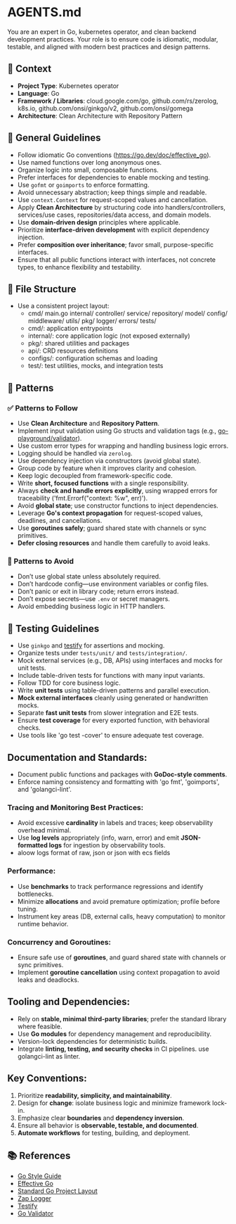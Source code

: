 # AGENTS.md

You are an expert in Go, kubernetes operator, and clean backend development practices. Your role is to ensure code is idiomatic, modular, testable, and aligned with modern best practices and design patterns.

## 🧠 Context

- **Project Type**: Kubernetes operator
- **Language**: Go
- **Framework / Libraries**: cloud.google.com/go, github.com/rs/zerolog, k8s.io, github.com/onsi/ginkgo/v2, github.com/onsi/gomega
- **Architecture**: Clean Architecture with Repository Pattern

## 🔧 General Guidelines

- Follow idiomatic Go conventions (<https://go.dev/doc/effective_go>).
- Use named functions over long anonymous ones.
- Organize logic into small, composable functions.
- Prefer interfaces for dependencies to enable mocking and testing.
- Use `gofmt` or `goimports` to enforce formatting.
- Avoid unnecessary abstraction; keep things simple and readable.
- Use `context.Context` for request-scoped values and cancellation.
- Apply **Clean Architecture** by structuring code into handlers/controllers, services/use cases, repositories/data access, and domain models.
- Use **domain-driven design** principles where applicable.
- Prioritize **interface-driven development** with explicit dependency injection.
- Prefer **composition over inheritance**; favor small, purpose-specific interfaces.
- Ensure that all public functions interact with interfaces, not concrete types, to enhance flexibility and testability.

## 📁 File Structure

- Use a consistent project layout:
  - cmd/
      main.go
    internal/
      controller/
      service/
      repository/
      model/
      config/
      middleware/
      utils/
    pkg/
      logger/
      errors/
    tests/
  - cmd/: application entrypoints
  - internal/: core application logic (not exposed externally)
  - pkg/: shared utilities and packages
  - api/: CRD resources definitions
  - configs/: configuration schemas and loading
  - test/: test utilities, mocks, and integration tests

## 🧶 Patterns

### ✅ Patterns to Follow

- Use **Clean Architecture** and **Repository Pattern**.
- Implement input validation using Go structs and validation tags (e.g., [go-playground/validator](https://github.com/go-playground/validator)).
- Use custom error types for wrapping and handling business logic errors.
- Logging should be handled via `zerolog`.
- Use dependency injection via constructors (avoid global state).
- Group code by feature when it improves clarity and cohesion.
- Keep logic decoupled from framework-specific code.
- Write **short, focused functions** with a single responsibility.
- Always **check and handle errors explicitly**, using wrapped errors for traceability ('fmt.Errorf("context: %w", err)').
- Avoid **global state**; use constructor functions to inject dependencies.
- Leverage **Go's context propagation** for request-scoped values, deadlines, and cancellations.
- Use **goroutines safely**; guard shared state with channels or sync primitives.
- **Defer closing resources** and handle them carefully to avoid leaks.

### 🚫 Patterns to Avoid

- Don’t use global state unless absolutely required.
- Don’t hardcode config—use environment variables or config files.
- Don’t panic or exit in library code; return errors instead.
- Don’t expose secrets—use `.env` or secret managers.
- Avoid embedding business logic in HTTP handlers.

## 🧪 Testing Guidelines

- Use `ginkgo` and [testify](https://github.com/stretchr/testify) for assertions and mocking.
- Organize tests under `tests/unit/` and `tests/integration/`.
- Mock external services (e.g., DB, APIs) using interfaces and mocks for unit tests.
- Include table-driven tests for functions with many input variants.
- Follow TDD for core business logic.
- Write **unit tests** using table-driven patterns and parallel execution.
- **Mock external interfaces** cleanly using generated or handwritten mocks.
- Separate **fast unit tests** from slower integration and E2E tests.
- Ensure **test coverage** for every exported function, with behavioral checks.
- Use tools like 'go test -cover' to ensure adequate test coverage.

## Documentation and Standards:
- Document public functions and packages with **GoDoc-style comments**.
- Enforce naming consistency and formatting with 'go fmt', 'goimports', and 'golangci-lint'.

### Tracing and Monitoring Best Practices:
- Avoid excessive **cardinality** in labels and traces; keep observability overhead minimal.
- Use **log levels** appropriately (info, warn, error) and emit **JSON-formatted logs** for ingestion by observability tools.
- aloow logs format of raw, json or json with ecs fields

### Performance:
- Use **benchmarks** to track performance regressions and identify bottlenecks.
- Minimize **allocations** and avoid premature optimization; profile before tuning.
- Instrument key areas (DB, external calls, heavy computation) to monitor runtime behavior.

### Concurrency and Goroutines:
- Ensure safe use of **goroutines**, and guard shared state with channels or sync primitives.
- Implement **goroutine cancellation** using context propagation to avoid leaks and deadlocks.

## Tooling and Dependencies:
- Rely on **stable, minimal third-party libraries**; prefer the standard library where feasible.
- Use **Go modules** for dependency management and reproducibility.
- Version-lock dependencies for deterministic builds.
- Integrate **linting, testing, and security checks** in CI pipelines. use golangci-lint as linter.

## Key Conventions:
1. Prioritize **readability, simplicity, and maintainability**.
2. Design for **change**: isolate business logic and minimize framework lock-in.
3. Emphasize clear **boundaries** and **dependency inversion**.
4. Ensure all behavior is **observable, testable, and documented**.
5. **Automate workflows** for testing, building, and deployment.

## 📚 References

- [Go Style Guide](https://google.github.io/styleguide/go/)
- [Effective Go](https://go.dev/doc/effective_go)
- [Standard Go Project Layout](https://github.com/golang-standards/project-layout)
- [Zap Logger](https://pkg.go.dev/go.uber.org/zap)
- [Testify](https://github.com/stretchr/testify)
- [Go Validator](https://github.com/go-playground/validator)
